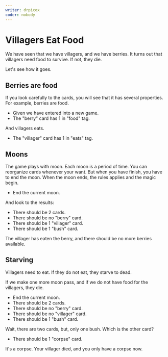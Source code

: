 ```yaml
---
writer: drpicox
coder: nobody
---
```

# Villagers Eat Food

We have seen that we have villagers, and we have berries.
It turns out that villagers need food to survive. If not, they die.

Let's see how it goes.

## Berries are food

If you look carefully to the cards, you will
see that it has several properties.
For example, berries are food.

 * Given we have entered into a new game.
 * The "berry" card has 1 in "food" tag.

And villagers eats.

 * The "villager" card has 1 in "eats" tag.

## Moons

The game plays with moon. 
Each moon is a period of time.
You can reorganize cards whenever your want.
But when you have finish, you have to end the moon.
When the moon ends, the rules applies and the magic begin.

 * End the current moon.

And look to the results:

 * There should be 2 cards.
 * There should be no "berry" card.
 * There should be 1 "villager" card.
 * There should be 1 "bush" card.

The villager has eaten the berry, and there should be no 
more berries available.

## Starving

Villagers need to eat. 
If they do not eat, they starve to dead.

If we make one more moon pass, 
and if we do not have food for the villagers,
they die.

 * End the current moon.
 * There should be 2 cards.
 * There should be no "berry" card.
 * There should be no "villager" card.
 * There should be 1 "bush" card.

Wait, there are two cards, but, only one bush.
Which is the other card?

 * There should be 1 "corpse" card.

It's a corpse. Your villager died,
and you only have a corpse now.

